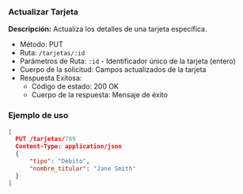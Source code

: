 ### Actualizar Tarjeta

**Descripción:** Actualiza los detalles de una tarjeta específica.

- Método: PUT
- Ruta: `/tarjetas/:id`
- Parámetros de Ruta: `:id` - Identificador único de la tarjeta (entero)
- Cuerpo de la solicitud: Campos actualizados de la tarjeta
- Respuesta Exitosa:
  - Código de estado: 200 OK
  - Cuerpo de la respuesta: Mensaje de éxito

### Ejemplo de uso
  ```json
  [
    PUT /tarjetas/789
    Content-Type: application/json
    {
        "tipo": "Débito",
        "nombre_titular": "Jane Smith"
    }
  ]
```